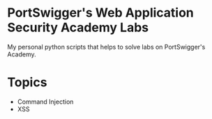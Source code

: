 # PortSwigger's Web Application Security Academy Labs

My personal python scripts that helps to solve labs on PortSwigger's Academy.

# Topics 
- Command Injection
- XSS

